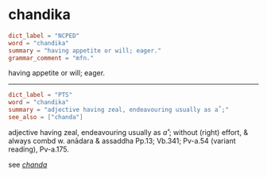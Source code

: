 # chandika

``` toml
dict_label = "NCPED"
word = "chandika"
summary = "having appetite or will; eager."
grammar_comment = "mfn."
```

having appetite or will; eager.

--------------------

``` toml
dict_label = "PTS"
word = "chandika"
summary = "adjective having zeal, endeavouring usually as a˚;"
see_also = ["chanda"]
```

adjective having zeal, endeavouring usually as *a˚*; without (right) effort, & always combd w. anādara & assaddha Pp.13; Vb.341; Pv\-a.54 (variant reading), Pv\-a.175.

see *[chanda](chanda.md)*

